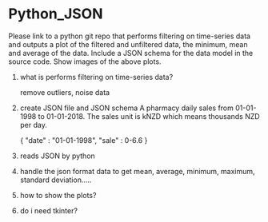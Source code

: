 # Python_JSON
Please link to a python git repo that performs filtering on time-series data and outputs a plot of the filtered and unfiltered data, the minimum, mean and average of the data. Include a JSON schema for the data model in the source code. Show images of the above plots.


1. what is performs filtering on time-series data?

    remove outliers, noise data

2. create JSON file and JSON schema
    A pharmacy daily sales from 01-01-1998 to 01-01-2018. The sales unit is kNZD which means thousands NZD per day.

    {
        "date" : "01-01-1998",
        "sale" : 0-6.6
    }

3. reads JSON by python

4. handle the json format data to get mean, average, minimum, maximum, standard deviation.....

5. how to show the plots?

6. do i need tkinter?
